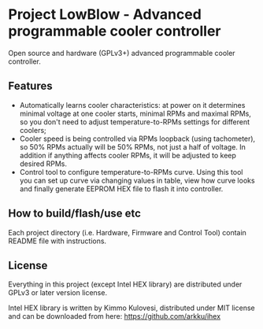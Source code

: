 # Project LowBlow - Advanced programmable cooler controller

Open source and hardware (GPLv3+) advanced programmable cooler controller.

## Features
- Automatically learns cooler characteristics: at power on it determines minimal voltage at one cooler starts, minimal RPMs and maximal RPMs, so you don't need to adjust temperature-to-RPMs settings for different coolers;
- Cooler speed is being controlled via RPMs loopback (using tachometer), so 50% RPMs actually will be 50% RPMs, not just a half of voltage. In addition if anything affects cooler RPMs, it will be adjusted to keep desired RPMs.
- Control tool to configure temperature-to-RPMs curve. Using this tool you can set up curve via changing values in table, view how curve looks and finally generate EEPROM HEX file to flash it into controller.

## How to build/flash/use etc
Each project directory (i.e. Hardware, Firmware and Control Tool) contain README file with instructions.

## License
Everything in this project (except Intel HEX library) are distributed under GPLv3 or later version license.

Intel HEX library is written by  Kimmo Kulovesi, distributed under MIT license and can be downloaded from here: https://github.com/arkku/ihex

